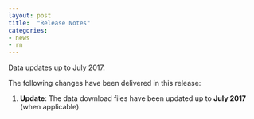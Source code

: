 ```yaml
---
layout: post
title:  "Release Notes"
categories:
- news
- rn
---
```


Data updates up to July 2017.

The following changes have been delivered in this release:

1. **Update**: The data download files have been updated up to **July 2017** (when applicable).